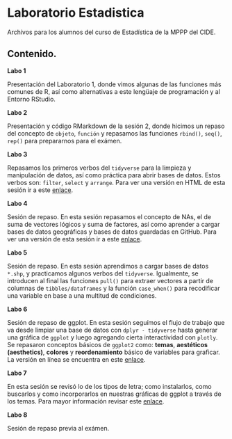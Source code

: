 # Laboratorio Estadistica
Archivos para los alumnos del curso de Estadística de la MPPP del CIDE.

## Contenido. 

**Labo 1**

Presentación del Laboratorio 1, donde vimos algunas de las funciones más comunes de R, así como alternativas a este lengüaje de programación y al Entorno RStudio. 

**Labo 2**

Presentación y código RMarkdown de la sesión 2, donde hicimos un repaso del concepto de `objeto`, `función` y repasamos las funciones `rbind()`, `seq()`, `rep()` para prepararnos para el exámen. 

**Labo 3**

Repasamos los primeros verbos del `tidyverse` para la limpieza y manipulación de datos, así como práctica para abrir bases de datos. Estos verbos son: `filter`, `select` y `arrange`. Para ver una versión en HTML de esta sesión ir a este [enlace](http://rpubs.com/Juve_Campos/sesion3LaboratorioEstadistica). 

**Labo 4**

Sesión de repaso. En esta sesión repasamos el concepto de NAs, el de suma de vectores lógicos y suma de factores, así como aprender a cargar bases de datos geográficas y bases de datos guardadas en GitHub. Para ver una versión de esta sesión ir a este [enlace](http://rpubs.com/Juve_Campos/laboEstadisticaSesion4). 

**Labo 5**

Sesión de repaso. En esta sesión aprendimos a cargar bases de datos `*.shp`, y practicamos algunos verbos del `tidyverse`. Igualmente, se introducen al final las funciones `pull()` para extraer vectores a partir de columnas de `tibbles/dataframes` y la función `case_when()` para recodificar una variable en base a una multitud de condiciones. 

**Labo 6**

Sesión de repaso de ggplot. En esta sesión seguímos el flujo de trabajo que va desde limpiar una base de datos con `dplyr - tidyverse` hasta generar una gráfica de `ggplot` y luego agregando cierta interactividad con `plotly`. Se repasaron conceptos básicos de `ggplot2` como: **temas**, **aestéticos (aesthetics)**, **colores** y **reordenamiento** básico de variables para graficar. La versión en línea se encuentra en este [enlace](http://rpubs.com/Juve_Campos/ggplot7).

**Labo 7**

En esta sesión se revisó lo de los tipos de letra; como instalarlos, como buscarlos y como incorporarlos en nuestras gráficas de ggplot a través de los temas. Para mayor información revisar este [enlace](http://rpubs.com/Juve_Campos/fuentesEnRStudio).

**Labo 8**

Sesión de repaso previa al exámen.


